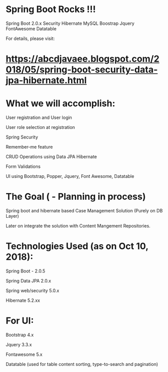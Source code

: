 # Spring Boot Rocks !!!

Spring Boot 2.0.x Security Hibernate MySQL Boostrap Jquery FontAwesome Datatable


For details, please visit: 

# https://abcdjavaee.blogspot.com/2018/05/spring-boot-security-data-jpa-hibernate.html


# What we will accomplish:

User registration and User login

User role selection at registration

Spring Security

Remember-me feature

CRUD Operations using Data JPA Hibernate

Form Validations

UI using Bootstrap, Popper, Jquery, Font Awesome, Datatable


# The Goal ( - Planning in process)

Spring boot and hibernate based Case Management Solution (Purely on DB Layer)

Later on integrate the solution with Content Mangement Repositories.


# Technologies Used (as on Oct 10, 2018):

Spring Boot - 2.0.5

Spring Data JPA 2.0.x

Spring web/security 5.0.x

Hibernate 5.2.xx

# For UI: 

Bootstrap 4.x 

Jquery 3.3.x 

Fontawesome 5.x 

Datatable (used for table content sorting, type-to-search and pagination)
